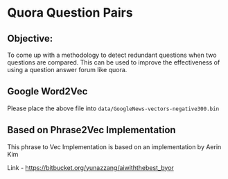 # Quora Question Pairs

## Objective:

To come up with a methodology to detect redundant questions when two questions are compared. 
This can be used to improve the effectiveness of using a question answer forum like quora.

## Google Word2Vec


Please place the above file into `data/GoogleNews-vectors-negative300.bin`

## Based on Phrase2Vec Implementation

This phrase to Vec Implementation is based on an implementation by Aerin Kim

Link - https://bitbucket.org/yunazzang/aiwiththebest_byor
